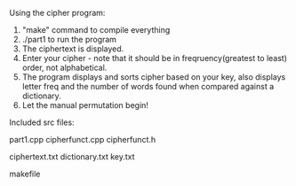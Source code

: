  Using the cipher program:

1) "make" command to compile everything
2) ./part1 to run the program
3) The ciphertext is displayed.
4) Enter your cipher - note that it should be in freqruency(greatest to least) order, not alphabetical.
5) The program displays and sorts cipher based on your key, also displays letter freq and the number of words found when compared against a dictionary. 
6) Let the manual permutation begin!




Included src files:

part1.cpp
cipherfunct.cpp
cipherfunct.h

ciphertext.txt
dictionary.txt
key.txt

makefile
